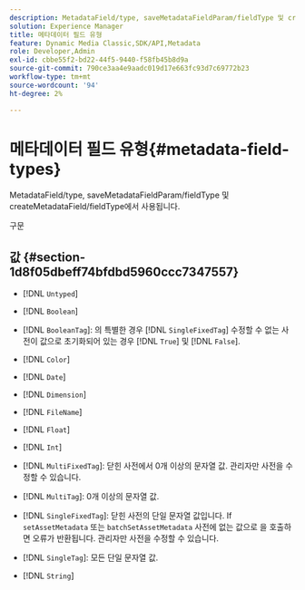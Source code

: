 ```yaml
---
description: MetadataField/type, saveMetadataFieldParam/fieldType 및 createMetadataField/fieldType에서 사용됩니다.
solution: Experience Manager
title: 메타데이터 필드 유형
feature: Dynamic Media Classic,SDK/API,Metadata
role: Developer,Admin
exl-id: cbbe55f2-bd22-44f5-9440-f58fb45b8d9a
source-git-commit: 790ce3aa4e9aadc019d17e663fc93d7c69772b23
workflow-type: tm+mt
source-wordcount: '94'
ht-degree: 2%

---
```


# 메타데이터 필드 유형{#metadata-field-types}

MetadataField/type, saveMetadataFieldParam/fieldType 및 createMetadataField/fieldType에서 사용됩니다.

구문

## 값 {#section-1d8f05dbeff74bfdbd5960ccc7347557}

* [!DNL `Untyped`]
* [!DNL `Boolean`]
* [!DNL `BooleanTag`]: 의 특별한 경우 [!DNL `SingleFixedTag`] 수정할 수 없는 사전이 값으로 초기화되어 있는 경우 [!DNL `True`] 및 [!DNL `False`].

* [!DNL `Color`]
* [!DNL `Date`]
* [!DNL `Dimension`]
* [!DNL `FileName`]
* [!DNL `Float`]
* [!DNL `Int`]
* [!DNL `MultiFixedTag`]: 닫힌 사전에서 0개 이상의 문자열 값. 관리자만 사전을 수정할 수 있습니다.
* [!DNL `MultiTag`]: 0개 이상의 문자열 값.
* [!DNL `SingleFixedTag`]: 닫힌 사전의 단일 문자열 값입니다. If `setAssetMetadata` 또는 `batchSetAssetMetadata` 사전에 없는 값으로 을 호출하면 오류가 반환됩니다. 관리자만 사전을 수정할 수 있습니다.

* [!DNL `SingleTag`]: 모든 단일 문자열 값.
* [!DNL `String`]
